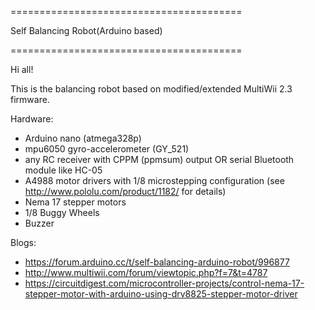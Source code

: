 
========================================

Self Balancing Robot(Arduino based)

========================================

Hi all! 

This is the balancing robot based on modified/extended MultiWii 2.3 firmware.

Hardware:
- Arduino nano (atmega328p)
- mpu6050 gyro-accelerometer (GY_521)
- any RC receiver with CPPM (ppmsum) output OR serial Bluetooth module like HC-05
- A4988 motor drivers with 1/8 microstepping configuration (see http://www.pololu.com/product/1182/ for details)
- Nema 17 stepper motors
- 1/8 Buggy Wheels
- Buzzer 

Blogs:
- https://forum.arduino.cc/t/self-balancing-arduino-robot/996877
- http://www.multiwii.com/forum/viewtopic.php?f=7&t=4787
- https://circuitdigest.com/microcontroller-projects/control-nema-17-stepper-motor-with-arduino-using-drv8825-stepper-motor-driver

